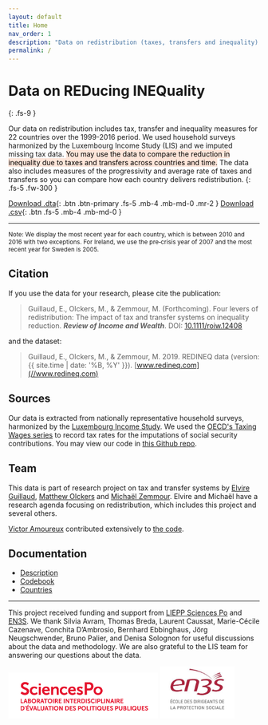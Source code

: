 ```yaml
---
layout: default
title: Home
nav_order: 1
description: "Data on redistribution (taxes, transfers and inequality) for social science researchers."
permalink: /
---
```


# Data on REDucing INEQuality
{: .fs-9 }



Our data on redistribution includes tax, transfer and inequality measures for 22 countries over the 1999-2016 period. We used household surveys harmonized by the Luxembourg Income Study (LIS) and we imputed missing tax data. <mark style="background-color: #FEE5D9">You may use the data to compare the reduction in inequality due to taxes and transfers across countries and time.</mark> The data also includes measures of the progressivity and average rate of taxes and transfers so you can compare how each country delivers redistribution.
{: .fs-5 .fw-300 }

[Download .dta](public_data/redistribution_data.dta){: .btn .btn-primary .fs-5 .mb-4 .mb-md-0 .mr-2 } [Download .csv](public_data/redistribution_data.csv){: .btn .fs-5 .mb-4 .mb-md-0 }

---

<div class="chart-container">
<canvas id="Chart1"></canvas>
<p style="font-size: 0.75rem">Note: We display the most recent year for each country, which is between 2010 and 2016 with two exceptions. For Ireland, we use the pre‐crisis year of 2007 and the most recent year for Sweden is 2005.</p>
</div>
<script src="https://cdn.jsdelivr.net/npm/chart.js@2.8.0"></script>
<script>
var ctx = document.getElementById('Chart1').getContext('2d');
var Chart1 = new Chart(ctx, {
    type: 'bar',
    data: {
        labels: ['Ireland','Sweden','United Kingdom','Germany','Finland','France','Czech Republic','Denmark','Norway','Netherlands','Estonia','Austria','Australia','Slovak Republic','Greece','Italy','Spain','Iceland','Canada','Israel','Luxembourg','United States'],
        datasets: [{
                    label: 'Pensions',
                    data:[0.0303,0.0667,0.0451,0.0759,0.0667,0.0577,0.0865,0.0732,0.0635,0.0539,0.0745,0.0569,0.0471,0.0675,0.0678,0.0445,0.0455,0.0399,0.0351,0.0292,0.0295,0.0324],
                    backgroundColor:'rgba(217,217,217, 0.8)',
                    borderColor:'rgba(217,217,217, 1)',
                    hoverBackgroundColor:'rgba(254,224,210, 1)',
                    hoverBorderColor:'rgba(254,224,210, 1)',                    
                    borderWidth: 1},
                    {label: 'Transfers',
                    data:[0.0970,0.0556,0.0841,0.0364,0.0480,0.0424,0.0208,0.0580,0.0316,0.0386,0.0121,0.0339,0.0451,0.0190,0.0127,0.0103,0.0329,0.0328,0.0429,0.0327,0.0400,0.0217],
                    backgroundColor:'rgba(189, 189, 189, 0.8)',
                    borderColor:'rgba(189, 189, 189, 1)',
                    hoverBackgroundColor:'rgba(252,146,114, 1)',
                    hoverBorderColor:'rgba(252,146,114, 1)',
                    borderWidth: 1},
                    {label: 'Tax',
                    data:[0.0609,0.0630,0.0494,0.0647,0.0614,0.0723,0.0633,0.0356,0.0534,0.0549,0.0583,0.0517,0.0425,0.0397,0.0449,0.0657,0.0416,0.0448,0.0366,0.0470,0.0386,0.0462],
                    backgroundColor:'rgba(99, 99, 99, 0.8)',
                    borderColor:'rgba(99, 99, 99, 1)',
                    hoverBackgroundColor:'rgba(222,45,38, 1)',
                    hoverBorderColor:'rgba(222,45,38, 1)',
                    borderWidth: 1}]
    },
    options: {
        scales: {
            xAxes: [{
              stacked: true
              }],
            yAxes: [{
                scaleLabel: {display: true, labelString: 'Reduction of inequality (Gini points)'},
                ticks: {
                    beginAtZero: true
                },
                stacked: true
            }]
        }
    }
});
</script>

## Citation

If you use the data for your research, please cite the publication:

> Guillaud, E., Olckers, M., & Zemmour, M. (Forthcoming). Four levers of redistribution: The impact of tax and transfer systems on inequality reduction. ***Review of Income and Wealth***. DOI: [10.1111/roiw.12408
](https://rdcu.be/bgJQs)

and the dataset:

> Guillaud, E., Olckers, M., & Zemmour, M. 2019. REDINEQ data (version: {{ site.time | date: '%B, %Y' }}). [www.redineq.com](//www.redineq.com)

## Sources

Our data is extracted from nationally representative household surveys, harmonized by the [Luxembourg Income Study](https://www.lisdatacenter.org). We used the [OECD's Taxing Wages series](https://www.oecd.org/tax/taxing-wages-20725124.htm) to record tax rates for the imputations of social security contributions. You may view our code in [this Github repo](https://github.com/matthewolckers/lis-tax-transfer).

## Team

This data is part of research project on tax and transfer systems by [Elvire Guillaud](https://sites.google.com/site/elvireguillaud/), [Matthew Olckers](http://www.matthewolckers.com/) and [Michaël Zemmour](https://sites.google.com/site/mzemmour/home). Elvire and Michaël have a research agenda focusing on redistribution, which includes this project and several others.

[Victor Amoureux](https://fr.linkedin.com/in/victor-amoureux-54579194) contributed extensively to [the code](https://github.com/matthewolckers/lis-tax-transfer).


## Documentation

- [Description](description.md)
- [Codebook](codebook.md)
- [Countries](countries.md)

---

This project received funding and support from [LIEPP Sciences Po](https://www.sciencespo.fr/liepp/en) and [EN3S](https://en3s.fr/en/). We thank Silvia Avram, Thomas Breda, Laurent Caussat, Marie-Cécile Cazenave, Conchita D’Ambrosio, Bernhard Ebbinghaus, Jörg Neugschwender, Bruno Palier, and Denisa Solognon for useful discussions about the data and methodology. We are also grateful to the LIS team for answering our questions about the data.

<img src="assets/img/liepp.png" alt="LIEPP" title="Sciences Po, Le Laboratoire Interdisciplinaire d'Evaluation des Politiques Publiques" width="300"/> <img src="assets/img/en3s-web.jpg" alt="EN3S" title="L'Ecole nationale supérieure de Sécurité sociale" width="150"  />
